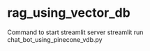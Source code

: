 # rag_using_vector_db

Command to start streamlit server
streamlit run chat_bot_using_pinecone_vdb.py
